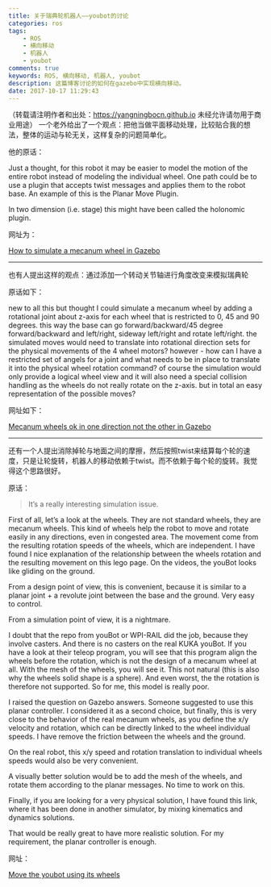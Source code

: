 ```yaml
---
title: 关于瑞典轮机器人——youbot的讨论
categories: ros
tags: 
    - ROS
    - 横向移动
    - 机器人
    - youbot
comments: true
keywords: ROS, 横向移动, 机器人, youbot
description: 这篇博客讨论的如何在gazebo中实现横向移动。
date: 2017-10-17 11:29:43
---
```

（转载请注明作者和出处：https://yangningbocn.github.io 未经允许请勿用于商业用途）
一个老外给出了一个观点：把他当做平面移动处理，比较贴合我的想法，整体的运动与轮无关，这样复杂的问题简单化。 

他的原话： 

Just a thought, for this robot it may be easier to model the motion of the entire robot instead of modeling the individual wheel. One path could be to use a plugin that accepts twist messages and applies them to the robot base. An example of this is the Planar Move Plugin.

In two dimension (i.e. stage) this might have been called the holonomic plugin. 

网址为： 

[How to simulate a mecanum wheel in Gazebo](http://answers.gazebosim.org/question/4078/how-to-simulate-a-mecanum-wheel-in-gazebo/)

* * *

也有人提出这样的观点：通过添加一个转动关节轴进行角度改变来模拟瑞典轮 

原话如下： 

new to all this but thought I could simulate a mecanum wheel by adding a rotational joint about z-axis for each wheel that is restricted to 0, 45 and 90 degrees. this way the base can go forward/backward/45 degree forward/backward and left/right, sideway left/right and rotate left/right. the simulated moves would need to translate into rotational direction sets for the physical movements of the 4 wheel motors? however - how can I have a restricted set of angels for a joint and what needs to be in place to translate it into the physical wheel rotation command? of course the simulation would only provide a logical wheel view and it will also need a special collision handling as the wheels do not really rotate on the z-axis. but in total an easy representation of the possible moves? 

网址如下： 

[Mecanum wheels ok in one direction not the other in Gazebo](http://answers.gazebosim.org/question/7084/mecanum-wheels-ok-in-one-direction-not-the-other-in-gazebo/)

* * *

还有一个人提出消除掉轮与地面之间的摩擦，然后按照twist来结算每个轮的速度，只是让轮旋转，机器人的移动依赖于twist。而不依赖于每个轮的旋转。我觉得这个思路很好。 

原话：

> It’s a really interesting simulation issue.

First of all, let’s a look at the wheels. They are not standard wheels, they are mecanum wheels. This kind of wheels help the robot to move and rotate easily in any directions, even in congested area. The movement come from the resulting rotation speeds of the wheels, which are independent. I have found I nice explanation of the relationship between the wheels rotation and the resulting movement on this lego page. On the videos, the youBot looks like gliding on the ground.

From a design point of view, this is convenient, because it is similar to a planar joint + a revolute joint between the base and the ground. Very easy to control.

From a simulation point of view, it is a nightmare.

I doubt that the repo from youBot or WPI-RAIL did the job, because they involve casters. And there is no casters on the real KUKA youBot. If you have a look at their teleop program, you will see that this program align the wheels before the rotation, which is not the design of a mecanum wheel at all. With the mesh of the wheels, you will see it. This not natural (this is also why the wheels solid shape is a sphere). And even worst, the the rotation is therefore not supported. So for me, this model is really poor.

I raised the question on Gazebo answers. Someone suggested to use this planar controller. I considered it as a second choice, but finally, this is very close to the behavior of the real mecanum wheels, as you define the x/y velocity and rotation, which can be directly linked to the wheel individual speeds. I have remove the friction between the wheels and the ground.

On the real robot, this x/y speed and rotation translation to individual wheels speeds would also be very convenient.

A visually better solution would be to add the mesh of the wheels, and rotate them according to the planar messages. No time to work on this.

Finally, if you are looking for a very physical solution, I have found this link, where it has been done in another simulator, by mixing kinematics and dynamics solutions.

That would be really great to have more realistic solution. For my requirement, the planar controller is enough.

网址： 

[Move the youbot using its wheels](https://github.com/micpalmia/youbot_ros_tools/issues/5)
